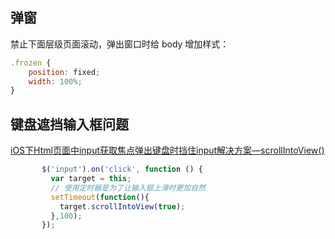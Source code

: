 ## 弹窗

禁止下面层级页面滚动，弹出窗口时给 body 增加样式：

```js
.frozen {
    position: fixed;
    width: 100%;
}
```

## 键盘遮挡输入框问题

[iOS下Html页面中input获取焦点弹出键盘时挡住input解决方案—scrollIntoView()](https://www.cnblogs.com/wx1993/p/6059668.html)

```js
       $('input').on('click', function () {
         var target = this;
         // 使用定时器是为了让输入框上滑时更加自然
         setTimeout(function(){
           target.scrollIntoView(true);
         },100);
       });
```

